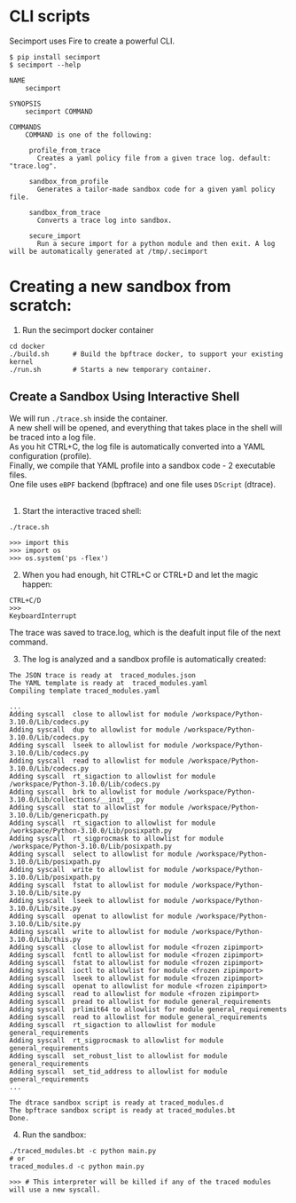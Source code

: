 # CLI scripts

Secimport uses Fire to create a powerful CLI.

```shell
$ pip install secimport
$ secimport --help
```
```shell
NAME
    secimport

SYNOPSIS
    secimport COMMAND

COMMANDS
    COMMAND is one of the following:

     profile_from_trace
       Creates a yaml policy file from a given trace log. default: "trace.log".

     sandbox_from_profile
       Generates a tailor-made sandbox code for a given yaml policy file.

     sandbox_from_trace
       Converts a trace log into sandbox.

     secure_import
       Run a secure import for a python module and then exit. A log will be automatically generated at /tmp/.secimport
```



# Creating a new sandbox from scratch:

1. Run the secimport docker container
```shell
cd docker
./build.sh      # Build the bpftrace docker, to support your existing kernel
./run.sh        # Starts a new temporary container.
```

## Create a Sandbox Using Interactive Shell
We will run `./trace.sh` inside the container.<br>
A new shell will be opened, and everything that takes place in the shell will be traced into a log file.<br>
As you hit CTRL+C, the log file is automatically converted into a YAML configuration (profile).<br>
Finally, we compile that YAML profile into a sandbox code - 2 executable files.<br>
One file uses `eBPF` backend (bpftrace) and one file uses `DScript` (dtrace).
<br><br>

1. Start the interactive traced shell:
```shell
./trace.sh

>>> import this
>>> import os
>>> os.system('ps -flex')

```
2. When you had enough, hit CTRL+C or CTRL+D and let the magic happen:
```shell
CTRL+C/D
>>> 
KeyboardInterrupt
```

The trace was saved to trace.log, which is the deafult input file of the next command.

3. The log is analyzed and a sandbox profile is automatically created:
```shell
The JSON trace is ready at  traced_modules.json
The YAML template is ready at  traced_modules.yaml
Compiling template traced_modules.yaml

...
Adding syscall  close to allowlist for module /workspace/Python-3.10.0/Lib/codecs.py
Adding syscall  dup to allowlist for module /workspace/Python-3.10.0/Lib/codecs.py
Adding syscall  lseek to allowlist for module /workspace/Python-3.10.0/Lib/codecs.py
Adding syscall  read to allowlist for module /workspace/Python-3.10.0/Lib/codecs.py
Adding syscall  rt_sigaction to allowlist for module /workspace/Python-3.10.0/Lib/codecs.py
Adding syscall  brk to allowlist for module /workspace/Python-3.10.0/Lib/collections/__init__.py
Adding syscall  stat to allowlist for module /workspace/Python-3.10.0/Lib/genericpath.py
Adding syscall  rt_sigaction to allowlist for module /workspace/Python-3.10.0/Lib/posixpath.py
Adding syscall  rt_sigprocmask to allowlist for module /workspace/Python-3.10.0/Lib/posixpath.py
Adding syscall  select to allowlist for module /workspace/Python-3.10.0/Lib/posixpath.py
Adding syscall  write to allowlist for module /workspace/Python-3.10.0/Lib/posixpath.py
Adding syscall  fstat to allowlist for module /workspace/Python-3.10.0/Lib/site.py
Adding syscall  lseek to allowlist for module /workspace/Python-3.10.0/Lib/site.py
Adding syscall  openat to allowlist for module /workspace/Python-3.10.0/Lib/site.py
Adding syscall  write to allowlist for module /workspace/Python-3.10.0/Lib/this.py
Adding syscall  close to allowlist for module <frozen zipimport>
Adding syscall  fcntl to allowlist for module <frozen zipimport>
Adding syscall  fstat to allowlist for module <frozen zipimport>
Adding syscall  ioctl to allowlist for module <frozen zipimport>
Adding syscall  lseek to allowlist for module <frozen zipimport>
Adding syscall  openat to allowlist for module <frozen zipimport>
Adding syscall  read to allowlist for module <frozen zipimport>
Adding syscall  pread to allowlist for module general_requirements
Adding syscall  prlimit64 to allowlist for module general_requirements
Adding syscall  read to allowlist for module general_requirements
Adding syscall  rt_sigaction to allowlist for module general_requirements
Adding syscall  rt_sigprocmask to allowlist for module general_requirements
Adding syscall  set_robust_list to allowlist for module general_requirements
Adding syscall  set_tid_address to allowlist for module general_requirements
...

The dtrace sandbox script is ready at traced_modules.d
The bpftrace sandbox script is ready at traced_modules.bt
Done.
```

4. Run the sandbox:
```shell
./traced_modules.bt -c python main.py
# or
traced_modules.d -c python main.py

>>> # This interpreter will be killed if any of the traced modules will use a new syscall.
```
